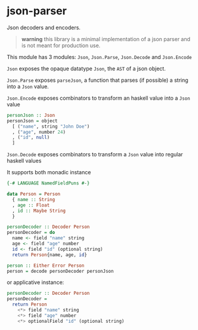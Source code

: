 # json-parser

Json decoders and encoders.

> **warning** this library is a minimal implementation of a json parser and is not meant for production use.

This module has 3 modules: `Json`, `Json.Parse`, `Json.Decode` and `Json.Encode`

`Json` exposes the opaque datatype `Json`, the `AST` of a json object.

`Json.Parse` exposes `parseJson`, a function that parses (if possible) a string into a `Json` value.

`Json.Encode` exposes combinators to transform an haskell value into a `Json` value

```hs
personJson :: Json
personJson = object
  [ ("name", string "John Doe")
  , ("age", number 24)
  , ("id", null)
  ]
```

`Json.Decode` exposes combinators to transform a `Json` value into regular haskell values


It supports both monadic instance

```hs
{-# LANGUAGE NamedFieldPuns #-}

data Person = Person
  { name :: String
  , age :: Float
  , id :: Maybe String
  }

personDecoder :: Decoder Person
personDecoder = do
  name <- field "name" string
  age <- field "age" number
  id <- field "id" (optional string)
  return Person{name, age, id}

person :: Either Error Person
person = decode personDecoder personJson
```

or applicative instance:

```hs
personDecoder :: Decoder Person
personDecoder =
  return Person
    <*> field "name" string
    <*> field "age" number
    <*> optionalField "id" (optional string)
```
